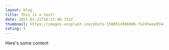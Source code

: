 ```yaml
---
layout: blog
title: This is a test!
date: 2021-01-21T16:17:40.732Z
thumbnail: https://images.unsplash.com/photo-1500514966906-fe245eea9344?ixlib=rb-1.2.1&ixid=MXwxMjA3fDB8MHxwaG90by1wYWdlfHx8fGVufDB8fHw%3D&auto=format&fit=crop&w=1267&q=80
rating: 5
---
```

Here's some content